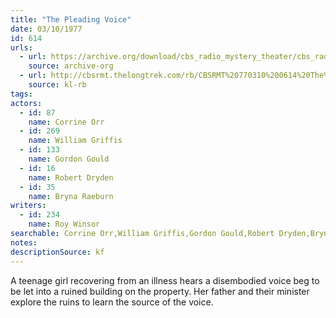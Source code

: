 ```yaml
---
title: "The Pleading Voice"
date: 03/10/1977
id: 614
urls: 
  - url: https://archive.org/download/cbs_radio_mystery_theater/cbs_radio_mystery_theater-0601-0650.zip/cbs_radio_mystery_theater-0601-0650%2Fcbsrmt_0614_the_pleading_voice.mp3
    source: archive-org
  - url: http://cbsrmt.thelongtrek.com/rb/CBSRMT%20770310%200614%20The%20Pleading%20Voice_wbbm_rb.mp3
    source: kl-rb
tags: 
actors:  
  - id: 87
    name: Corrine Orr  
  - id: 269
    name: William Griffis  
  - id: 133
    name: Gordon Gould  
  - id: 16
    name: Robert Dryden  
  - id: 35
    name: Bryna Raeburn
writers:  
  - id: 234
    name: Roy Winsor
searchable: Corrine Orr,William Griffis,Gordon Gould,Robert Dryden,Bryna Raeburn Roy Winsor
notes: 
descriptionSource: kf
---
```

A teenage girl recovering from an illness hears a disembodied voice beg to be let into a ruined building on the property. Her father and their minister explore the ruins to learn the source of the voice.